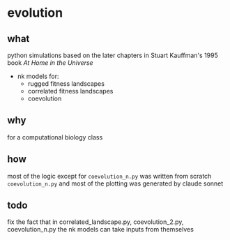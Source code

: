 # evolution

## what

python simulations based on the later chapters in Stuart Kauffman's 1995 book *At Home in the Universe*
-   nk models for:
    -   rugged fitness landscapes
    -   correlated fitness landscapes
    -   coevolution

## why

for a computational biology class

## how

most of the logic except for `coevolution_n.py` was written from scratch
`coevolution_n.py` and most of the plotting was generated by claude sonnet

## todo

fix the fact that in correlated_landscape.py, coevolution_2.py, coevolution_n.py the nk models can take inputs from themselves